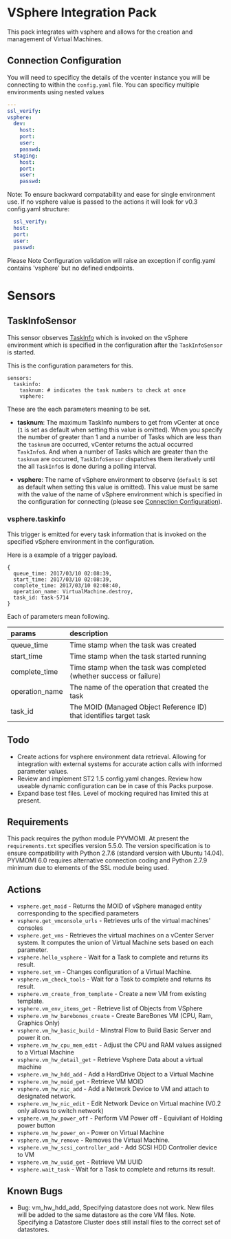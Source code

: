 # VSphere Integration Pack

This pack integrates with vsphere and allows for the creation and management of Virtual Machines.

## Connection Configuration

You will need to specificy the details of the vcenter instance you will be connecting to within the `config.yaml` file.
You can specificy multiple environments using nested values

```yaml
---
ssl_verify: 
vsphere:
  dev:
    host:
    port:
    user:
    passwd:
  staging:
    host:
    port:
    user:
    passwd:
```
Note: To ensure backward compatability and ease for single environment use. If no vsphere value is passed to the actions it will look for v0.3 config.yaml structure:
```yaml
  ssl_verify:
  host:
  port:
  user:
  passwd:
```

Please Note Configuration validation will raise an exception if config.yaml contains 'vsphere' but no defined endpoints.

# Sensors
## TaskInfoSensor
This sensor observes [TaskInfo](https://www.vmware.com/support/developer/vc-sdk/visdk41pubs/ApiReference/vim.TaskInfo.html)  which is invoked on the vSphere environment which is specified in the configuration after the `TaskInfoSensor` is started.

This is the configuration parameters for this.
```
sensors:
  taskinfo:
    tasknum: # indicates the task numbers to check at once
    vsphere:
```
These are the each parameters meaning to be set.

* __tasknum__: The maximum TaskInfo numbers to get from vCenter at once (`1` is set as default when setting this value is omitted). When you specify the number of greater than 1 and a number of Tasks which are less than the `tasknum` are occurred, vCenter returns the actual occurred `TaskInfo`s. And when a number of Tasks which are greater than the `tasknum` are occurred, `TaskInfoSensor` dispatches them iteratively until the all `TaskInfo`s is done during a polling interval.

* __vsphere__: The name of vSphere environment to observe (`default` is set as default when setting this value is omitted). This value must be same with the value of the name of vSphere environment which is specified in the configuration for connecting (please see [Connection Configuration](https://github.com/StackStorm-Exchange/stackstorm-vsphere#connection-configuration)).

### vsphere.taskinfo
This trigger is emitted for every task information that is invoked on the specified vSphere environment in the configuration.

Here is a example of a trigger payload.
```
{
  queue_time: 2017/03/10 02:08:39,
  start_time: 2017/03/10 02:08:39,
  complete_time: 2017/03/10 02:08:40,
  operation_name: VirtualMachine.destroy,
  task_id: task-5714
}
```
Each of parameters mean following.

| params         | description                                                         |
|:---------------|:--------------------------------------------------------------------|
| queue_time     | Time stamp when the task was created                                |
| start_time     | Time stamp when the task started running                            |
| complete_time  | Time stamp when the task was completed (whether success or failure) |
| operation_name | The name of the operation that created the task                     |
| task_id        | The MOID (Managed Object Reference ID) that identifies target task  |

## Todo
* Create actions for vsphere environment data retrieval. Allowing for integration with external systems for accurate action calls with informed parameter values.
* Review and implement ST2 1.5 config.yaml changes. Review how useable dynamic configuration can be in case of this Packs purpose.
* Expand base test files. Level of mocking required has limited this at present.

## Requirements
This pack requires the python module PYVMOMI. At present the `requirements.txt` specifies version 5.5.0. 
The version specification is to ensure compatibility with Python 2.7.6 (standard version with Ubuntu 14.04).
PYVMOMI 6.0 requires alternative connection coding and Python 2.7.9 minimum due to elements of the SSL module being used.

## Actions

* `vsphere.get_moid` - Returns the MOID of vSphere managed entity corresponding to the specified parameters
* `vsphere.get_vmconsole_urls` - Retrieves urls of the virtual machines' consoles
* `vsphere.get_vms` - Retrieves the virtual machines on a vCenter Server system. It computes the union of Virtual Machine sets based on each parameter.
* `vsphere.hello_vsphere` - Wait for a Task to complete and returns its result.
* `vsphere.set_vm` - Changes configuration of a Virtual Machine.
* `vsphere.vm_check_tools` - Wait for a Task to complete and returns its result.
* `vsphere.vm_create_from_template` - Create a new VM from existing template.
* `vsphere.vm_env_items_get` - Retrieve list of Objects from VSphere
* `vsphere.vm_hw_barebones_create` - Create BareBones VM (CPU, Ram, Graphics Only)
* `vsphere.vm_hw_basic_build` - Minstral Flow to Build Basic Server and power it on.
* `vsphere.vm_hw_cpu_mem_edit` - Adjust the CPU and RAM values assigned to a Virtual Machine
* `vsphere.vm_hw_detail_get` - Retrieve Vsphere Data about a virtual machine
* `vsphere.vm_hw_hdd_add` - Add a HardDrive Object to a Virtual Machine
* `vsphere.vm_hw_moid_get` - Retrieve VM MOID
* `vsphere.vm_hw_nic_add` - Add a Network Device to VM and attach to designated network.
* `vsphere.vm_hw_nic_edit` - Edit Network Device on Virtual machine (V0.2 only allows to switch network)
* `vsphere.vm_hw_power_off` - Perform VM Power off - Equivilant of Holding power button
* `vsphere.vm_hw_power_on` - Power on Virtual Machine
* `vsphere.vm_hw_remove` - Removes the Virtual Machine.
* `vsphere.vm_hw_scsi_controller_add` - Add SCSI HDD Controller device to VM
* `vsphere.vm_hw_uuid_get` - Retrieve VM UUID
* `vsphere.wait_task` - Wait for a Task to complete and returns its result.

## Known Bugs
* Bug: vm_hw_hdd_add, Specifying datastore does not work. New files will be added to the same datastore as the core VM files. Note. Specifying a Datastore Cluster does still install files to the correct set of datastores.
